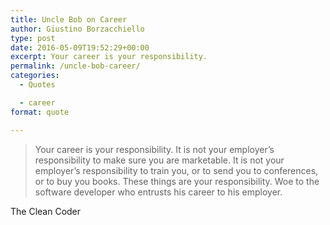 ```yaml
---
title: Uncle Bob on Career
author: Giustino Borzacchiello
type: post
date: 2016-05-09T19:52:29+00:00
excerpt: Your career is your responsibility.
permalink: /uncle-bob-career/
categories:
  - Quotes

  - career
format: quote

---
```

> Your career is your responsibility. It is not your employer’s responsibility to make sure you are marketable. It is not your employer’s responsibility to train you, or to send you to conferences, or to buy you books. These things are your responsibility. Woe to the software developer who entrusts his career to his employer.

The Clean Coder